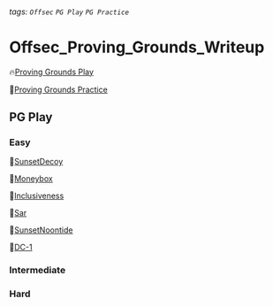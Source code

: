 ###### tags: `Offsec` `PG Play` `PG Practice`

# Offsec_Proving_Grounds_Writeup

:fire:[Proving Grounds Play](https://portal.offsec.com/labs/play)

:muscle:[Proving Grounds Practice](https://portal.offsec.com/labs/practice)

## PG Play

### Easy
:penguin:[SunsetDecoy](PG_Play/SunsetDecoy.md)

:penguin:[Moneybox](PG_Play/Moneybox.md)

:penguin:[Inclusiveness](PG_Play/Inclusiveness.md)

:penguin:[Sar](PG_Play/Sar.md)

:penguin:[SunsetNoontide](PG_Play/SunsetNoontide.md)

:penguin:[DC-1](PG_Play/DC-1.md)

### Intermediate

### Hard
